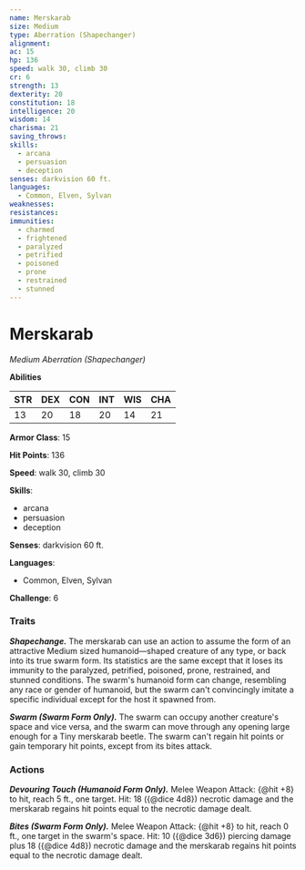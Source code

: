 ```yaml
---
name: Merskarab
size: Medium
type: Aberration (Shapechanger)
alignment: 
ac: 15
hp: 136
speed: walk 30, climb 30
cr: 6
strength: 13
dexterity: 20
constitution: 18
intelligence: 20
wisdom: 14
charisma: 21
saving_throws:
skills:
  - arcana
  - persuasion
  - deception
senses: darkvision 60 ft.
languages:
  - Common, Elven, Sylvan
weaknesses:
resistances:
immunities:
  - charmed
  - frightened
  - paralyzed
  - petrified
  - poisoned
  - prone
  - restrained
  - stunned
---
```


# Merskarab

*Medium Aberration (Shapechanger)*

**Abilities**

| STR | DEX | CON | INT | WIS | CHA |
| --- | --- | --- | --- | --- | --- |
| 13 | 20 | 18 | 20 | 14 | 21 |

**Armor Class**: 15

**Hit Points**: 136

**Speed**: walk 30, climb 30

**Skills**:
  - arcana
  - persuasion
  - deception

**Senses**: darkvision 60 ft.

**Languages**:
  - Common, Elven, Sylvan

**Challenge**: 6

### Traits
***Shapechange.*** The merskarab can use an action to assume the form of an attractive Medium sized humanoid—shaped creature of any type, or back into its true swarm form. Its statistics are the same except that it loses its immunity to the paralyzed, petrified, poisoned, prone, restrained, and stunned conditions. The swarm's humanoid form can change, resembling any race or gender of humanoid, but the swarm can't convincingly imitate a specific individual except for the host it spawned from.

***Swarm (Swarm Form Only).*** The swarm can occupy another creature's space and vice versa, and the swarm can move through any opening large enough for a Tiny merskarab beetle. The swarm can't regain hit points or gain temporary hit points, except from its bites attack.

### Actions
***Devouring Touch (Humanoid Form Only).*** Melee Weapon Attack: {@hit +8} to hit, reach 5 ft., one target. Hit: 18 ({@dice 4d8}) necrotic damage and the merskarab regains hit points equal to the necrotic damage dealt.

***Bites (Swarm Form Only).*** Melee Weapon Attack: {@hit +8} to hit, reach 0 ft., one target in the swarm's space. Hit: 10 ({@dice 3d6}) piercing damage plus 18 ({@dice 4d8}) necrotic damage and the merskarab regains hit points equal to the necrotic damage dealt.

